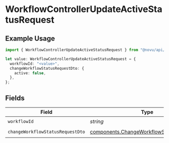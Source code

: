 # WorkflowControllerUpdateActiveStatusRequest

## Example Usage

```typescript
import { WorkflowControllerUpdateActiveStatusRequest } from "@novu/api/models/operations";

let value: WorkflowControllerUpdateActiveStatusRequest = {
  workflowId: "<value>",
  changeWorkflowStatusRequestDto: {
    active: false,
  },
};
```

## Fields

| Field                                                                                                  | Type                                                                                                   | Required                                                                                               | Description                                                                                            |
| ------------------------------------------------------------------------------------------------------ | ------------------------------------------------------------------------------------------------------ | ------------------------------------------------------------------------------------------------------ | ------------------------------------------------------------------------------------------------------ |
| `workflowId`                                                                                           | *string*                                                                                               | :heavy_check_mark:                                                                                     | N/A                                                                                                    |
| `changeWorkflowStatusRequestDto`                                                                       | [components.ChangeWorkflowStatusRequestDto](../../models/components/changeworkflowstatusrequestdto.md) | :heavy_check_mark:                                                                                     | N/A                                                                                                    |